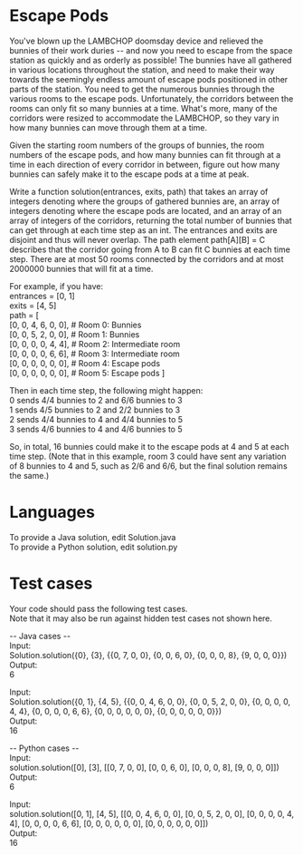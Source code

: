 Escape Pods
===========

You've blown up the LAMBCHOP doomsday device and relieved the bunnies of their work duries -- and now you need to escape from the space station as quickly and as orderly as possible! The bunnies have all gathered in various locations throughout the station, and need to make their way towards the seemingly endless amount of escape pods positioned in other parts of the station. You need to get the numerous bunnies through the various rooms to the escape pods. Unfortunately, the corridors between the rooms can only fit so many bunnies at a time. What's more, many of the corridors were resized to accommodate the LAMBCHOP, so they vary in how many bunnies can move through them at a time.  

Given the starting room numbers of the groups of bunnies, the room numbers of the escape pods, and how many bunnies can fit through at a time in each direction of every corridor in between, figure out how many bunnies can safely make it to the escape pods at a time at peak.  

Write a function solution(entrances, exits, path) that takes an array of integers denoting where the groups of gathered bunnies are, an array of integers denoting where the escape pods are located, and an array of an array of integers of the corridors, returning the total number of bunnies that can get through at each time step as an int. The entrances and exits are disjoint and thus will never overlap. The path element path[A][B] = C describes that the corridor going from A to B can fit C bunnies at each time step.  There are at most 50 rooms connected by the corridors and at most 2000000 bunnies that will fit at a time.  

For example, if you have:  
entrances = [0, 1]  
exits = [4, 5]  
path = [  
    [0, 0, 4, 6, 0, 0],  # Room 0: Bunnies  
    [0, 0, 5, 2, 0, 0],  # Room 1: Bunnies  
    [0, 0, 0, 0, 4, 4],  # Room 2: Intermediate room  
    [0, 0, 0, 0, 6, 6],  # Room 3: Intermediate room  
    [0, 0, 0, 0, 0, 0],  # Room 4: Escape pods  
    [0, 0, 0, 0, 0, 0],  # Room 5: Escape pods
]  

Then in each time step, the following might happen:  
0 sends 4/4 bunnies to 2 and 6/6 bunnies to 3  
1 sends 4/5 bunnies to 2 and 2/2 bunnies to 3  
2 sends 4/4 bunnies to 4 and 4/4 bunnies to 5  
3 sends 4/6 bunnies to 4 and 4/6 bunnies to 5  

So, in total, 16 bunnies could make it to the escape pods at 4 and 5 at each time step.  (Note that in this example, room 3 could have sent any variation of 8 bunnies to 4 and 5, such as 2/6 and 6/6, but the final solution remains the same.)

Languages  
=========
To provide a Java solution, edit Solution.java  
To provide a Python solution, edit solution.py  

Test cases  
==========
Your code should pass the following test cases.  
Note that it may also be run against hidden test cases not shown here.

-- Java cases --  
Input:  
Solution.solution({0}, {3}, {{0, 7, 0, 0}, {0, 0, 6, 0}, {0, 0, 0, 8}, {9, 0, 0, 0}})  
Output:  
6  

Input:  
Solution.solution({0, 1}, {4, 5}, {{0, 0, 4, 6, 0, 0}, {0, 0, 5, 2, 0, 0}, {0, 0, 0, 0, 4, 4}, {0, 0, 0, 0, 6, 6}, {0, 0, 0, 0, 0, 0}, {0, 0, 0, 0, 0, 0}})  
Output:  
16  

-- Python cases --  
Input:  
solution.solution([0], [3], [[0, 7, 0, 0], [0, 0, 6, 0], [0, 0, 0, 8], [9, 0, 0, 0]])  
Output:  
6  

Input:  
solution.solution([0, 1], [4, 5], [[0, 0, 4, 6, 0, 0], [0, 0, 5, 2, 0, 0], [0, 0, 0, 0, 4, 4], [0, 0, 0, 0, 6, 6], [0, 0, 0, 0, 0, 0], [0, 0, 0, 0, 0, 0]])  
Output:  
16